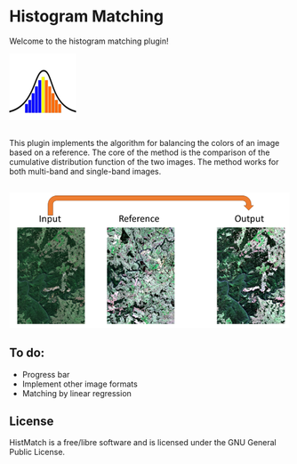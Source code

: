 # Histogram Matching
Welcome to the histogram matching plugin!

![](/icon.png)
##
This plugin implements the algorithm for balancing the colors of an image based on a reference. The core of the method is the comparison of the cumulative distribution function of the two images. The method works for both multi-band and single-band images.
 ##
![](/hist_explain.png)
 ## To do:
 - Progress bar
 - Implement other image formats
 - Matching by linear regression 
 ## License

HistMatch is a free/libre software and is licensed under the GNU General Public License.